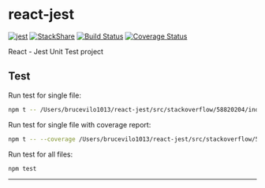 # react-jest

[![jest](https://jestjs.io/img/jest-badge.svg)](https://github.com/facebook/jest)
[![StackShare](http://img.shields.io/badge/tech-stack-0690fa.svg?style=flat)](https://stackshare.io/brucevilo1013/jest-codelab)
[![Build Status](https://travis-ci.org/brucevilo1013/jest-codelab.svg?branch=master)](https://travis-ci.org/brucevilo1013/jest-codelab)
[![Coverage Status](https://coveralls.io/repos/github/brucevilo1013/jest-codelab/badge.svg?branch=master)](https://coveralls.io/github/brucevilo1013/jest-codelab?branch=master)

React - Jest Unit Test project

## Test

Run test for single file:

```bash
npm t -- /Users/brucevilo1013/react-jest/src/stackoverflow/58820204/index.spec.jsx
```

Run test for single file with coverage report:

```bash
npm t -- --coverage /Users/brucevilo1013/react-jest/src/stackoverflow/58820204/index.spec.jsx
```

Run test for all files:

```bash
npm test
```

---